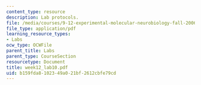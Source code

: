 ```yaml
---
content_type: resource
description: Lab protocols.
file: /media/courses/9-12-experimental-molecular-neurobiology-fall-2006/b159fda8102349a021bf2612cbfe79cd_week12_lab10.pdf
file_type: application/pdf
learning_resource_types:
- Labs
ocw_type: OCWFile
parent_title: Labs
parent_type: CourseSection
resourcetype: Document
title: week12_lab10.pdf
uid: b159fda8-1023-49a0-21bf-2612cbfe79cd
---
```


